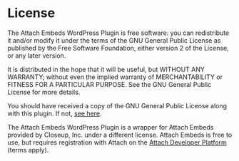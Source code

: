 # License

The Attach Embeds WordPress Plugin is free software: you can 
redistribute it and/or modify it under the terms of the 
GNU General Public License as published by the Free Software 
Foundation, either version 2 of the License, or any later version.
 
It is distributed in the hope that it will be useful,
but WITHOUT ANY WARRANTY; without even the implied warranty of
MERCHANTABILITY or FITNESS FOR A PARTICULAR PURPOSE. See the
GNU General Public License for more details.
 
You should have received a copy of the GNU General Public License
along with this plugin. If not, [see here](/attach-embeds/license.txt).

The Attach Embeds WordPress Plugin is a wrapper for Attach 
Embeds provided by Closeup, Inc. under a different license. 
Attach Embeds is free to use, but requires registration with
Attach on the [Attach Developer Platform](https://developers.attach.live) (terms apply).

